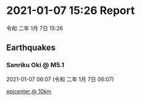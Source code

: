 # 2021-01-07 15:26 Report
令和 二年 1月 7日 15:26

## Earthquakes
### Sanriku Oki @ M5.1
2021-01-07 06:07 (令和 二年 1月 7日 06:07)
  
[epicenter @ 10km](https://www.google.com/maps/place/40°00'00%22+144°18'00%22/@40,144.3,17z/data=!3m1!4b1!4m5!3m4!1s0x0:0x0!8m2!3d40!4d144.3)
